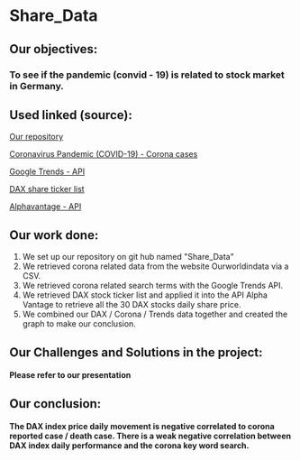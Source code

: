 # Share_Data

## Our objectives:
### To see if the pandemic (convid - 19) is related to stock market in Germany. 

## Used linked (source):
[Our repository](https://github.com/Shinan-tech/Share_Data)

[Coronavirus Pandemic (COVID-19) - Corona cases](https://ourworldindata.org/coronavirus-data)

[Google Trends - API](https://trends.google.com/trends/?geo=DE)

[DAX share ticker list](https://de.wikipedia.org/wiki/DAX)

[Alphavantage - API](https://www.alphavantage.co/documentation/)

## Our work done:
1. We set up our repository on git hub named "Share_Data" 
2. We retrieved corona related data from the website Ourworldindata via a CSV.
3. We retrieved corona related search terms with the Google Trends API. 
3. We retrieved DAX stock ticker list and applied it into the API Alpha Vantage to retrieve all the 30 DAX stocks daily share price.
4. We combined our DAX / Corona / Trends data together and created the graph to make our conclusion.

## Our Challenges and Solutions in the project:
#### Please refer to our presentation

## Our conclusion:
#### The DAX index price daily movement is negative correlated to corona reported case / death case. There is a weak negative correlation between DAX index daily performance and the corona key word search.
